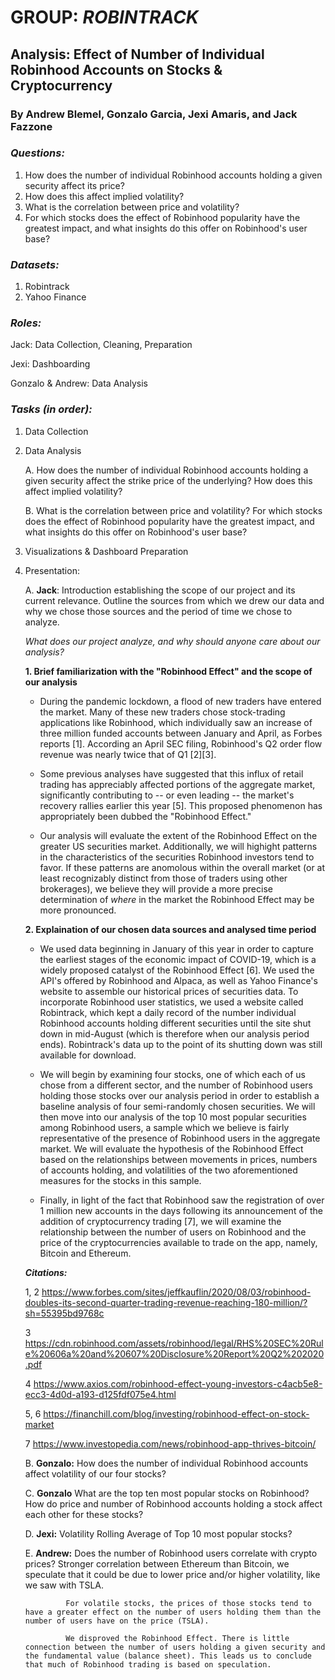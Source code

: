 # GROUP: *ROBINTRACK*
## **Analysis: Effect of Number of Individual Robinhood Accounts on Stocks & Cryptocurrency**
 


### By Andrew Blemel, Gonzalo Garcia, Jexi Amaris, and Jack Fazzone


### _Questions:_
1. How does the number of individual Robinhood accounts holding a given security affect its price?
2. How does this affect implied volatility?
3. What is the correlation between price and volatility?
4. For which stocks does the effect of Robinhood popularity have the greatest impact, and what insights do this offer on Robinhood's user base?

### _Datasets:_
1. Robintrack
2. Yahoo Finance

### _Roles:_
Jack: Data Collection, Cleaning, Preparation

Jexi: Dashboarding

Gonzalo & Andrew: Data Analysis

### _Tasks (in order):_

1. Data Collection
2. Data Analysis 
    
    A. How does the number of individual Robinhood accounts holding a given security affect the strike price of the underlying? How does this affect implied volatility?

    B. What is the correlation between price and volatility? For which stocks does the effect of Robinhood popularity have the greatest impact, and what insights do this offer on Robinhood's user base?
3. Visualizations & Dashboard Preparation
4. Presentation:
    
    A. **Jack**: Introduction establishing the scope of our project and its current relevance. Outline the sources from which we drew our data and why we chose those sources and the period of time we chose to analyze. 
    
    _What does our project analyze, and why should anyone care about our analysis?_

    **1. Brief familiarization with the "Robinhood Effect" and the scope of our analysis**

      - During the pandemic lockdown, a flood of new traders have entered the market. Many of these new traders chose stock-trading applications like Robinhood, which individually saw an increase of three million funded accounts between January and April, as Forbes reports [1]. According an April SEC filing, Robinhood's Q2 order flow revenue was nearly twice that of Q1 [2][3].

    - Some previous analyses have suggested that this influx of retail trading has appreciably affected portions of the aggregate market, significantly contributing to -- or even leading --  the market's recovery rallies earlier this year [5]. This proposed phenomenon has appropriately been dubbed the "Robinhood Effect."

    - Our analysis will evaluate the extent of the Robinhood Effect on the greater US securities market. Additionally, we will highight patterns in the characteristics of the securities Robinhood investors tend to favor. If these patterns are anomolous within the overall market (or at least recognizably distinct from those of traders using other brokerages), we believe they will provide a more precise determination of _where_ in the market the Robinhood Effect may be more pronounced.

    **2. Explaination of our chosen data sources and analysed time period**

     - We used data beginning in January of this year in order to capture the earliest stages of the economic impact of COVID-19, which is a widely proposed catalyst of the Robinhood Effect [6]. We used the API's offered by Robinhood and Alpaca, as well as Yahoo Finance's website to assemble our historical prices of securities data. To incorporate Robinhood user statistics, we used a website called Robintrack, which kept a daily record of the number individual Robinhood accounts holding different securities until the site shut down in mid-August (which is therefore when our analysis period ends). Robintrack's data up to the point of its shutting down was still available for download.

    - We will begin by examining four stocks, one of which each of us chose from a different sector, and the number of Robinhood users holding those stocks over our analysis period in order to establish a baseline analysis of four semi-randomly chosen securities. We will then move into our analysis of the top 10 most popular securities among Robinhood users, a sample which we believe is fairly representative of the presence of Robinhood users in the aggregate market. We will evaluate the hypothesis of the Robinhood Effect based on the relationships between movements in prices, numbers of accounts holding, and volatilities of the two aforementioned measures for the stocks in this sample.
    
    - Finally, in light of the fact that Robinhood saw the registration of over 1 million new accounts in the days following its announcement of the addition of cryptocurrency trading [7], we will examine the relationship between the number of users on Robinhood and the price of the cryptocurrencies available to trade on the app, namely, Bitcoin and Ethereum.
    
    _**Citations:**_
   

    1, 2 https://www.forbes.com/sites/jeffkauflin/2020/08/03/robinhood-doubles-its-second-quarter-trading-revenue-reaching-180-million/?sh=55395bd9768c

    3 https://cdn.robinhood.com/assets/robinhood/legal/RHS%20SEC%20Rule%20606a%20and%20607%20Disclosure%20Report%20Q2%202020.pdf

    4 https://www.axios.com/robinhood-effect-young-investors-c4acb5e8-ecc3-4d0d-a193-d125fdf075e4.html

    5, 6 https://financhill.com/blog/investing/robinhood-effect-on-stock-market

    7 https://www.investopedia.com/news/robinhood-app-thrives-bitcoin/



    B. **Gonzalo:** How does the number of individual Robinhood accounts affect volatility of our four stocks?
    
    C. **Gonzalo** What are the top ten most popular stocks on Robinhood? How do price and number of Robinhood accounts holding a stock affect each other for these stocks?

    D. **Jexi:** Volatility Rolling Average of Top 10 most popular stocks? 
    
    E. **Andrew:** Does the number of Robinhood users correlate with crypto prices? Stronger correlation between Ethereum than Bitcoin, we speculate that it could be due to lower price and/or higher volatility, like we saw with TSLA.
                
                For volatile stocks, the prices of those stocks tend to have a greater effect on the number of users holding them than the number of users have on the price (TSLA).

                We disproved the Robinhood Effect. There is little connection between the number of users holding a given security and the fundamental value (balance sheet). This leads us to conclude that much of Robinhood trading is based on speculation.

   

    